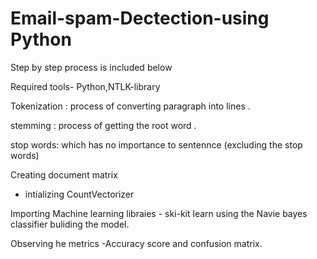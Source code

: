 # Email-spam-Dectection-using Python

Step by step process is included below

Required tools- Python,NTLK-library 

Tokenization : process of converting paragraph into lines .

stemming : process of getting the root word .

stop words: which has no importance to sentennce (excluding the stop words)

Creating document matrix
 - intializing CountVectorizer

Importing Machine learning libraies - ski-kit learn 
using the Navie bayes classifier buliding the model.

Observing he metrics -Accuracy score and confusion matrix.

             



